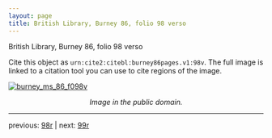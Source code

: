 ```yaml
---
layout: page
title: British Library, Burney 86, folio 98 verso
---
```


British Library, Burney 86, folio 98 verso

Cite this object as `urn:cite2:citebl:burney86pages.v1:98v`.  The full image is linked to a citation tool you can use to cite regions of the image.

[![burney_ms_86_f098v](http://www.homermultitext.org/iipsrv?IIIF=/project/homer/pyramidal/deepzoom/citebl/burney86imgs/v1/burney_ms_86_f098v.tif/full/800,/0/default.jpg)](http://www.homermultitext.org/ict2/?urn=urn:cite2:citebl:burney86imgs.v1:burney_ms_86_f098v) 

<p style="text-align: center; font-style: italic;">Image in the public domain.</p>

---

previous: [98r](../98r/) | next: [99r](../99r/)